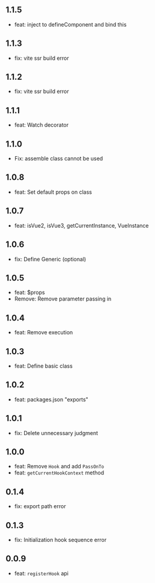 ## 1.1.5
- feat: inject to defineComponent and bind this
## 1.1.3
- fix: vite ssr build error
## 1.1.2
- fix: vite ssr build error
## 1.1.1
- feat: Watch decorator
## 1.1.0
- Fix: assemble class cannot be used
## 1.0.8
- feat: Set default props on class
## 1.0.7
- feat: isVue2, isVue3, getCurrentInstance, VueInstance
## 1.0.6
- fix: Define Generic (optional)
## 1.0.5
- feat: $props
- Remove: Remove parameter passing in
## 1.0.4
- feat: Remove execution
## 1.0.3
- feat: Define basic class
## 1.0.2
- feat: packages.json "exports"
## 1.0.1
- fix: Delete unnecessary judgment
## 1.0.0
- feat: Remove `Hook` and add `PassOnTo`
- feat: `getCurrentHookContext` method
## 0.1.4
- fix: export path error
## 0.1.3
- fix: Initialization hook sequence error
## 0.0.9
- feat: `registerHook` api
